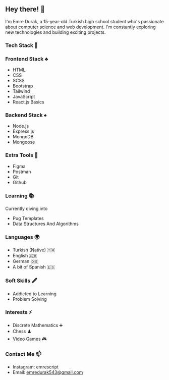 ## Hey there! 👋

I'm Emre Durak, a 15-year-old Turkish high school student who's passionate about computer science and web development. I'm constantly exploring new technologies and building exciting projects.

### Tech Stack 🚀

### Frontend Stack ♣️ 
- HTML
- CSS
- SCSS
- Bootstrap
- Tailwind
- JavaScript
- React.js Basics

### Backend Stack ♠️  
- Node.js
- Express.js 
- MongoDB
- Mongoose

### Extra Tools 🧨 
- Figma
- Postman
- Git
- Github

### Learning 📚
Currently diving into
- Pug Templates
- Data Structures And Algorithms

### Languages 🌍
- Turkish (Native) 🇹🇷
- English 🇬🇧
- German 🇩🇪 
- A bit of Spanish 🇪🇸

### Soft Skills 🖋️
- Addicted to Learning
- Problem Solving

### Interests ⚡
- Discrete Mathematics ➕
- Chess ♟️
- Video Games 🎮

### Contact Me 📫
- Instagram: emrescript
- Email: emredurak543@gmail.com

